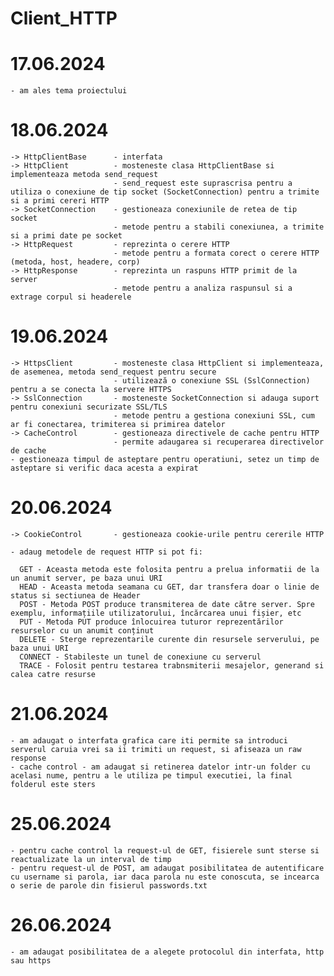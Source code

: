 # Client_HTTP

 # 17.06.2024

    - am ales tema proiectului

 # 18.06.2024

    -> HttpClientBase      - interfata
    -> HttpClient          - mosteneste clasa HttpClientBase si implementeaza metoda send_request 
                           - send_request este suprascrisa pentru a utiliza o conexiune de tip socket (SocketConnection) pentru a trimite si a primi cereri HTTP
    -> SocketConnection    - gestioneaza conexiunile de retea de tip socket
                           - metode pentru a stabili conexiunea, a trimite si a primi date pe socket
    -> HttpRequest         - reprezinta o cerere HTTP
                           - metode pentru a formata corect o cerere HTTP (metoda, host, headere, corp)
    -> HttpResponse        - reprezinta un raspuns HTTP primit de la server
                           - metode pentru a analiza raspunsul si a extrage corpul si headerele
                        
 # 19.06.2024

    -> HttpsClient         - mosteneste clasa HttpClient si implementeaza, de asemenea, metoda send_request pentru secure
                           - utilizează o conexiune SSL (SslConnection) pentru a se conecta la servere HTTPS
    -> SslConnection       - mosteneste SocketConnection si adauga suport pentru conexiuni securizate SSL/TLS
                           - metode pentru a gestiona conexiuni SSL, cum ar fi conectarea, trimiterea si primirea datelor
    -> CacheControl        - gestioneaza directivele de cache pentru HTTP
                           - permite adaugarea si recuperarea directivelor de cache
    - gestioneaza timpul de asteptare pentru operatiuni, setez un timp de asteptare si verific daca acesta a expirat

 # 20.06.2024
    
    -> CookieControl       - gestioneaza cookie-urile pentru cererile HTTP

    - adaug metodele de request HTTP si pot fi:

      GET - Aceasta metoda este folosita pentru a prelua informatii de la un anumit server, pe baza unui URI
      HEAD - Aceasta metoda seamana cu GET, dar transfera doar o linie de status si sectiunea de Header
      POST - Metoda POST produce transmiterea de date către server. Spre exemplu, informațiile utilizatorului, încărcarea unui fișier, etc
      PUT - Metoda PUT produce înlocuirea tuturor reprezentărilor resurselor cu un anumit conținut
      DELETE - Sterge reprezentarile curente din resursele serverului, pe baza unui URI
      CONNECT - Stabileste un tunel de conexiune cu serverul
      TRACE - Folosit pentru testarea trabnsmiterii mesajelor, generand si calea catre resurse

 # 21.06.2024

    - am adaugat o interfata grafica care iti permite sa introduci serverul caruia vrei sa ii trimiti un request, si afiseaza un raw response
    - cache control - am adaugat si retinerea datelor intr-un folder cu acelasi nume, pentru a le utiliza pe timpul executiei, la final folderul este sters

 # 25.06.2024

    - pentru cache control la request-ul de GET, fisierele sunt sterse si reactualizate la un interval de timp
    - pentru request-ul de POST, am adaugat posibilitatea de autentificare cu username si parola, iar daca parola nu este conoscuta, se incearca o serie de parole din fisierul passwords.txt

 # 26.06.2024
    - am adaugat posibilitatea de a alegete protocolul din interfata, http sau https